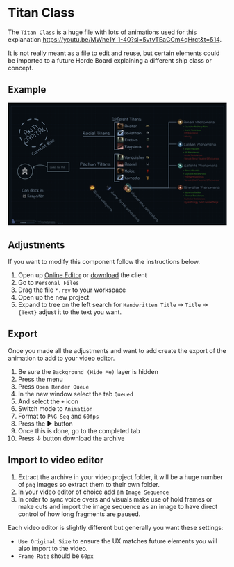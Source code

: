 # Titan Class
The `Titan Class` is a huge file with lots of animations used for this explanation https://youtu.be/MWhe1Y_1-40?si=5vtvTEaCCm4qHrct&t=514.

It is not really meant as a file to edit and reuse, but certain elements could be imported to a future Horde Board explaining a different ship class or concept.

## Example 
![example](assets/example.png)

## Adjustments
If you want to modify this component follow the instructions below.
1. Open up [Online Editor](https://editor.rive.app/) or [download](https://rive.app/downloads) the client 
2. Go to `Personal Files`
3. Drag the file `*.rev` to your workspace
4. Open up the new project
5. Expand to tree on the left search for `Handwritten Title` → `Title` → `{Text}` adjust it to the text you want.

## Export
Once you made all the adjustments and want to add create the export of the animation to add to your video editor.

1. Be sure the `Background (Hide Me)` layer is hidden
2. Press the menu
3. Press `Open Render Queue`
4. In the new window select the tab `Queued`
5. And select the `+` icon
6. Switch mode to `Animation`
7. Format to `PNG Seq` and `60fps`
8. Press the ▶ button
9. Once this is done, go to the completed tab
10. Press ↓ button download the archive

## Import to video editor

1. Extract the archive in your video project folder, it will be a huge number of `png` images so extract them to their own folder.
2. In your video editor of choice add an `Image Sequence`
3. In order to sync voice overs and visuals make use of hold frames or make cuts and import the image sequence as an image to have direct control of how long fragments are paused. 

Each video editor is slightly different but generally you want these settings:
- `Use Original Size` to ensure the UX matches future elements you will also import to the video. 
- `Frame Rate` should be `60px`
